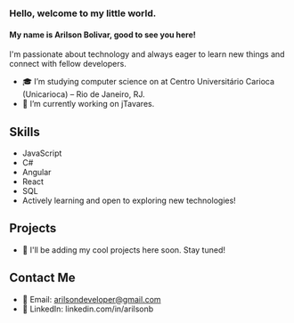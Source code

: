 ### Hello, welcome to my little world.

#### My name is Arilson Bolivar, good to see you here!
I'm passionate about technology and always eager to learn new things and connect with fellow developers.

- 🎓 I’m studying computer science on at Centro Universitário Carioca (Unicarioca) – Rio de Janeiro, RJ.
- 🔭 I’m currently working on jTavares.

## Skills
- JavaScript
- C#
- Angular
- React
- SQL
- Actively learning and open to exploring new technologies!

## Projects
- 🚧 I'll be adding my cool projects here soon. Stay tuned!

## Contact Me
- 📧 Email: arilsondeveloper@gmail.com
- 💼 LinkedIn: linkedin.com/in/arilsonb
